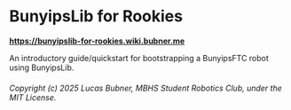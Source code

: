 # BunyipsLib for Rookies

**https://bunyipslib-for-rookies.wiki.bubner.me**

An introductory guide/quickstart for bootstrapping a BunyipsFTC robot using BunyipsLib.

###### Copyright (c) 2025 Lucas Bubner, MBHS Student Robotics Club, under the MIT License.
